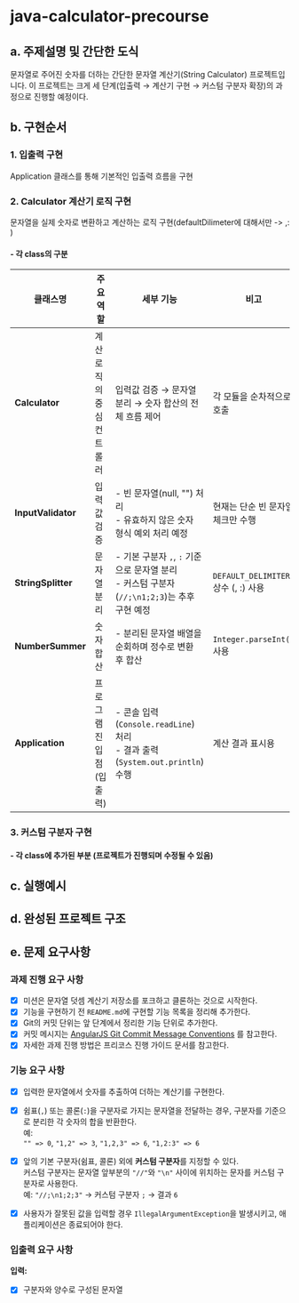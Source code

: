 # java-calculator-precourse
## a. 주제설명 및 간단한 도식
문자열로 주어진 숫자를 더하는 간단한 문자열 계산기(String Calculator) 프로젝트입니다.
이 프로젝트는 크게 세 단계(입출력 → 계산기 구현 → 커스텀 구분자 확장)의 과정으로 진행할 예정이다.

## b. 구현순서
### 1. 입출력 구현
Application 클래스를 통해 기본적인 입출력 흐름을 구현

### 2. Calculator 계산기 로직 구현
문자열을 실제 숫자로 변환하고 계산하는 로직 구현(defaultDilimeter에 대해서만 -> ,: )
#### - 각 class의 구분
| 클래스명               | 주요 역할          | 세부 기능                                                              | 비고                         |        |
| ------------------ | -------------- | ------------------------------------------------------------------ | -------------------------- | ------ |
| **Calculator**     | 계산 로직의 중심 컨트롤러 | 입력값 검증 → 문자열 분리 → 숫자 합산의 전체 흐름 제어                                  | 각 모듈을 순차적으로 호출             |        |
| **InputValidator** | 입력값 검증         | - 빈 문자열(null, "") 처리<br>- 유효하지 않은 숫자 형식 예외 처리 예정                   | 현재는 단순 빈 문자열 체크만 수행        |        |
| **StringSplitter** | 문자열 분리         | - 기본 구분자 `,`, `:` 기준으로 문자열 분리<br>- 커스텀 구분자(`//;\n1;2;3`)는 추후 구현 예정 | `DEFAULT_DELIMITERS` 상수 (, :)  사용 |
| **NumberSummer**   | 숫자 합산          | - 분리된 문자열 배열을 순회하며 정수로 변환 후 합산                                     | `Integer.parseInt()` 사용    |        |
| **Application**    | 프로그램 진입점 (입출력) | - 콘솔 입력(`Console.readLine`) 처리<br>- 결과 출력(`System.out.println`) 수행 | 계산 결과 표시용                  |        |


### 3. 커스텀 구분자 구현
#### - 각 class에 추가된 부분 (프로젝트가 진행되며 수정될 수 있음)


## c. 실행예시

## d. 완성된 프로젝트 구조

## e. 문제 요구사항
### 과제 진행 요구 사항
- [x] 미션은 문자열 덧셈 계산기 저장소를 포크하고 클론하는 것으로 시작한다.  
- [x] 기능을 구현하기 전 `README.md`에 구현할 기능 목록을 정리해 추가한다.  
- [x] Git의 커밋 단위는 앞 단계에서 정리한 기능 단위로 추가한다.  
- [x] 커밋 메시지는 [AngularJS Git Commit Message Conventions](https://github.com/angular/angular.js/blob/master/DEVELOPERS.md#commits) 를 참고한다.  
- [x] 자세한 과제 진행 방법은 프리코스 진행 가이드 문서를 참고한다.

### 기능 요구 사항
- [x] 입력한 문자열에서 숫자를 추출하여 더하는 계산기를 구현한다.

- [x] 쉼표(`,`) 또는 콜론(`:`)을 구분자로 가지는 문자열을 전달하는 경우, 구분자를 기준으로 분리한 각 숫자의 합을 반환한다.  
  예:  
  `"" => 0`, `"1,2" => 3`, `"1,2,3" => 6`, `"1,2:3" => 6`
- [x] 앞의 기본 구분자(쉼표, 콜론) 외에 **커스텀 구분자**를 지정할 수 있다.  
  커스텀 구분자는 문자열 앞부분의 `"//"`와 `"\n"` 사이에 위치하는 문자를 커스텀 구분자로 사용한다.  
  예: `"//;\n1;2;3"` → 커스텀 구분자 `;` → 결과 `6`
- [x] 사용자가 잘못된 값을 입력할 경우 `IllegalArgumentException`을 발생시키고, 애플리케이션은 종료되어야 한다.

### 입출력 요구 사항
**입력:**  
- [x] 구분자와 양수로 구성된 문자열
